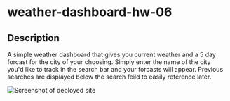 # weather-dashboard-hw-06

## Description
A simple weather dashboard that gives you current weather and a 5 day forcast for the city of your choosing. Simply enter the name of the city you'd like to track in the search bar and your forcasts will appear. Previous searches are displayed below the search feild to easily reference later. 

![Screenshot of deployed site]()